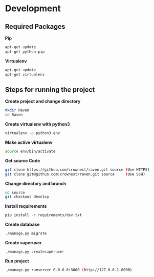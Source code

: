 # Development


## Required Packages

**Pip**
```bash
apt-get update
apt-get python-pip
```

**Virtualenv**
```bash
apt-get update
apt-get virtualenv
```


## Steps for running the project

**Create project and change directory**
```bash
mkdir Raven
cd Raven
```

**Create virtualenv with python3**
```bash
virtualenv -p python3 env
```

**Make active virtualenv**
```bash
source env/bin/activate
```

**Get source Code**
```bash
git clone https://github.com/crownest/raven.git source (Use HTTPS)
git clone git@github.com:crownest/raven.git source     (Use SSH)
```

**Change directory and branch**
```bash
cd source
git checkout develop
```

**Install requirements**
```bash
pip install -r requirements/dev.txt
```

**Create database**
```bash
./manage.py migrate
```

**Create superuser**
```bash
./manage.py createsuperuser
```

**Run project**
```bash
./manage.py runserver 0.0.0.0:8000 (http://127.0.0.1:8000)
```
